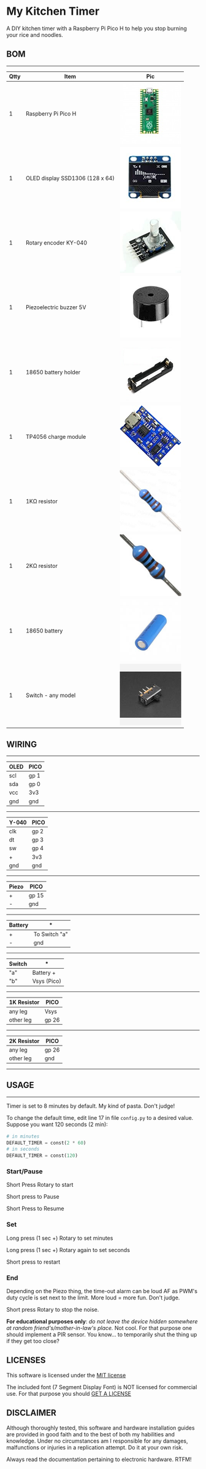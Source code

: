 # My Kitchen Timer

A DIY kitchen timer with a Raspberry Pi Pico H to help you stop burning your rice and noodles.


## BOM
--------------

| Qtty | Item | Pic |
|------|------|-----|
| 1 | Raspberry Pi Pico H | ![Raspberry Pi Pico](/img/pi-pico.jpg?raw=true "Raspberry Pi Pico")
| 1 | OLED display SSD1306 (128 x 64) | ![SSD1306](/img/oled.jpg?raw=true "SSD1306")
| 1 | Rotary encoder KY-040 | ![KY-040](/img/rotary.jpg?raw=true "KY-040")
| 1 | Piezoelectric buzzer 5V | ![Piezo](/img/piezo.jpg?raw=true "Piezo")
| 1    | 18650 battery holder | ![18650 Battery Holder](/img/18650-single-battery-holder.jpg?raw=true "18650 Battery Holder")
| 1    | TP4056 charge module |  ![TP4056](/img/18650_chrg_module.jpg?raw=true "TP4056")
| 1    | 1KΩ resistor | ![1K](/img/1k.jpg?raw=true "1K ohm")
| 1    | 2KΩ resistor | ![2K](/img/2k.jpg?raw=true "2K ohm")
| 1    | 18650 battery | ![18650](/img/18650.jpg?raw=true "18650")
| 1  | Switch - any model | ![switch](/img/switch.jpg?raw=true "switch")

## WIRING
--------------

OLED  | PICO
------|------
scl  | gp 1
sda  | gp 0
vcc  | 3v3
gnd  | gnd
--------------

Y-040 | PICO
------|------
clk  | gp 2
dt  | gp 3
sw  | gp 4
\+  | 3v3
gnd  | gnd
--------------

Piezo  | PICO
------|------
\+  | gp 15
\-  | gnd
--------------

Battery | *
------|------
\+  | To Switch "a"
\-  | gnd
--------------

Switch | *
------|------
"a"  | Battery +
"b"  | Vsys (Pico)
--------------

1K Resistor | PICO
------|------
any leg  | Vsys
other leg  | gp 26
--------------

2K Resistor | PICO
------|------
any leg  | gp 26
other leg  | gnd
--------------


## USAGE
--------------
Timer is set to 8 minutes by default. My kind of pasta. Don't judge!

To change the default time, edit line 17 in file `config.py` to a desired value. Suppose you want 120 seconds (2 min):

```python
# in minutes
DEFAULT_TIMER = const(2 * 60)
# in seconds
DEFAULT_TIMER = const(120)
```

### Start/Pause
Short Press Rotary to start

Short press to Pause

Short Press to Resume

### Set
Long press (1 sec +) Rotary to set minutes

Long press (1 sec +) Rotary again to set seconds

Short press to restart

### End
Depending on the Piezo thing, the time-out alarm can be loud AF as PWM's duty cycle is set next to the limit. More loud = more fun. Don't judge.

Short press Rotary to stop the noise.

**For educational purposes only**: *do not leave the device hidden somewhere at random friend's/mother-in-law's place.* Not cool. For that purpose one should implement a PIR sensor. You know... to temporarily shut the thing up if they get too close?


## LICENSES
This software is licensed under the [MIT license](https://opensource.org/licenses/MIT)

The included font (7 Segment Display Font) is NOT licensed for commercial use. For that purpose you should [GET A LICENSE](https://creativemarket.com/KraftiLab/2702060-7-Segment-Display-Font?utm_source=Link&utm_medium=CM+Social+Share&utm_campaign=Product+Social+Share&utm_content=7+Segment+Display+Font+~+Display+Fonts+~+Creative+Market&ts=201806)

## DISCLAIMER
Although thoroughly tested, this software and hardware installation guides are provided in good faith and to the best of both my habilities and knowledge. Under no circumstances am I responsible for any damages, malfunctions or injuries in a replication attempt. Do it at your own risk.

Always read the documentation pertaining to electronic hardware. RTFM!
